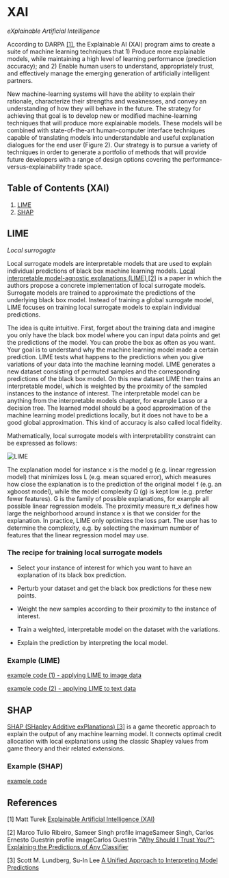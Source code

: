 # XAI

_eXplainable Artificial Intelligence_

According to DARPA [[1]](https://www.darpa.mil/program/explainable-artificial-intelligence), the Explainable AI (XAI) program aims to create a suite of machine learning techniques that 1) Produce more explainable models, while maintaining a high level of learning performance (prediction accuracy); and 2) Enable human users to understand, appropriately trust, and effectively manage the emerging generation of artificially intelligent partners.

New machine-learning systems will have the ability to explain their rationale, characterize their strengths and weaknesses, and convey an understanding of how they will behave in the future. The strategy for achieving that goal is to develop new or modified machine-learning techniques that will produce more explainable models. These models will be combined with state-of-the-art human-computer interface techniques capable of translating models into understandable and useful explanation dialogues for the end user (Figure 2). Our strategy is to pursue a variety of techniques in order to generate a portfolio of methods that will provide future developers with a range of design options covering the performance-versus-explainability trade space.

## Table of Contents (XAI)

1. [LIME](#lime)
2. [SHAP](#shap)

## LIME

_Local surrogagte_

Local surrogate models are interpretable models that are used to explain individual predictions of black box machine learning models. [Local interpretable model-agnostic explanations (LIME) [2]](https://dl.acm.org/doi/abs/10.1145/2939672.2939778) is a paper in which the authors propose a concrete implementation of local surrogate models. Surrogate models are trained to approximate the predictions of the underlying black box model. Instead of training a global surrogate model, LIME focuses on training local surrogate models to explain individual predictions.

The idea is quite intuitive. First, forget about the training data and imagine you only have the black box model where you can input data points and get the predictions of the model. You can probe the box as often as you want. Your goal is to understand why the machine learning model made a certain prediction. LIME tests what happens to the predictions when you give variations of your data into the machine learning model. LIME generates a new dataset consisting of permuted samples and the corresponding predictions of the black box model. On this new dataset LIME then trains an interpretable model, which is weighted by the proximity of the sampled instances to the instance of interest. The interpretable model can be anything from the interpretable models chapter, for example Lasso or a decision tree. The learned model should be a good approximation of the machine learning model predictions locally, but it does not have to be a good global approximation. This kind of accuracy is also called local fidelity.

Mathematically, local surrogate models with interpretability constraint can be expressed as follows:

![LIME](./imgs/LIME.png)

The explanation model for instance x is the model g (e.g. linear regression model) that minimizes loss L (e.g. mean squared error), which measures how close the explanation is to the prediction of the original model f (e.g. an xgboost model), while the model complexity Ω (g) is kept low (e.g. prefer fewer features). G is the family of possible explanations, for example all possible linear regression models. The proximity measure π_x defines how large the neighborhood around instance x is that we consider for the explanation. In practice, LIME only optimizes the loss part. The user has to determine the complexity, e.g. by selecting the maximum number of features that the linear regression model may use.

### The recipe for training local surrogate models

- Select your instance of interest for which you want to have an explanation of its black box prediction.

- Perturb your dataset and get the black box predictions for these new points.

- Weight the new samples according to their proximity to the instance of interest.

- Train a weighted, interpretable model on the dataset with the variations.

- Explain the prediction by interpreting the local model.

### Example (LIME)

[example code (1) - applying LIME to image data](../CV/src/Apply_LIME_to_Image_data.ipynb)

[example code (2) - applying LIME to text data](./src/Applying_LIME_to_text_data.ipynb)

## SHAP

[SHAP (SHapley Additive exPlanations) [3]](http://papers.nips.cc/paper/7062-a-unified-approach-to-interpreting-model-predictions) is a game theoretic approach to explain the output of any machine learning model. It connects optimal credit allocation with local explanations using the classic Shapley values from game theory and their related extensions.

### Example (SHAP)

[example code](./src/SHAP.ipynb)

## References

[1] Matt Turek [Explainable Artificial Intelligence (XAI)](https://www.darpa.mil/program/explainable-artificial-intelligence)

[2] Marco Tulio Ribeiro, Sameer Singh profile imageSameer Singh, Carlos Ernesto Guestrin profile imageCarlos Guestrin ["Why Should I Trust You?": Explaining the Predictions of Any Classifier](https://dl.acm.org/doi/abs/10.1145/2939672.2939778)

[3] Scott M. Lundberg, Su-In Lee [A Unified Approach to Interpreting Model Predictions](http://papers.nips.cc/paper/7062-a-unified-approach-to-interpreting-model-predictions)
